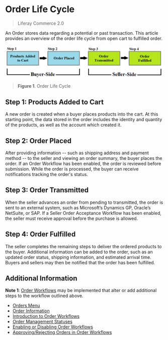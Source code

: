 # Order Life Cycle

> Liferay Commerce 2.0

An Order stores data regarding a potential or past transaction. This article provides an overview of the order life cycle from open cart to fulfilled order.

![Order life cycle](./order-life-cycle/images/01.png)

>**Figure 1**. Order Life Cycle

## Step 1: Products Added to Cart

A new order is created when a buyer places products into the cart. At this starting point, the data stored in the order includes the identity and quantity of the products, as well as the account which created it.

## Step 2: Order Placed

After providing information -- such as shipping address and payment method -- to the seller and viewing an order summary, the buyer places the order. If an Order Workflow has been enabled, the order is reviewed before submission. While the order is processed, the buyer can receive notifications tracking the order's status.

## Step 3: Order Transmitted

When the seller advances an order from pending to transmitted, the order is sent to an external system, such as Microsoft’s Dynamics GP, Oracle’s NetSuite, or SAP. If a Seller Order Acceptance Workflow has been enabled, the seller must receive approval before the purchase is allowed.

## Step 4: Order Fulfilled

The seller completes the remaining steps to deliver the ordered products to the buyer. Additional information can be added to the order, such as an updated order status, shipping information, and estimated arrival time. Buyers and sellers may then be notified that the order has been fulfilled.

## Additional Information

**Note 1**: [Order Workflows](../order-workflows/introduction-to-order-workflows.md) may be implemented that alter or add additional steps to the workflow outlined above.

* [Orders Menu](./orders-menu-reference-guide.md)
* [Order Information](./order-information.md)
* [Introduction to Order Workflows](../order-workflows/introduction-to-order-workflows.md)
* [Order Management Statuses](./order-management-statuses.md)
* [Enabling or Disabling Order Workflows](../order-workflows/enabling-or-disabling-order-workflows.md)
* [Approving/Rejecting Orders in Order Workflows](../order-workflows/approving-or-rejecting-orders-in-order-workflows.md)
